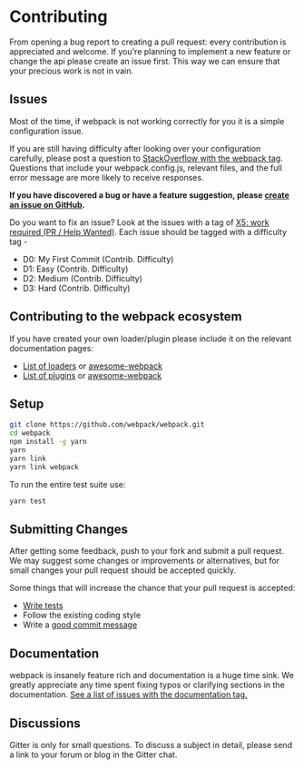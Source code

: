 # Contributing

From opening a bug report to creating a pull request: every contribution is
appreciated and welcome. If you're planning to implement a new feature or change
the api please create an issue first. This way we can ensure that your precious
work is not in vain.

## Issues

Most of the time, if webpack is not working correctly for you it is a simple configuration issue.

If you are still having difficulty after looking over your configuration carefully, please post
a question to [StackOverflow with the webpack tag](http://stackoverflow.com/tags/webpack). Questions
that include your webpack.config.js, relevant files, and the full error message are more likely to receive responses.

**If you have discovered a bug or have a feature suggestion, please [create an issue on GitHub](https://github.com/webpack/webpack/issues/new).**

Do you want to fix an issue?  Look at the issues with a tag of [X5: work required (PR / Help Wanted)](https://github.com/webpack/webpack/labels/X5%3A%20work%20required%20%28PR%20%2F%20Help%20Wanted%29).  Each issue should be tagged with a difficulty tag -

- D0: My First Commit (Contrib. Difficulty)
- D1: Easy (Contrib. Difficulty)
- D2: Medium (Contrib. Difficulty)
- D3: Hard (Contrib. Difficulty)

## Contributing to the webpack ecosystem

If you have created your own loader/plugin please include it on the relevant documentation pages:

- [List of loaders](https://webpack.js.org/loaders/) or [awesome-webpack](https://github.com/webpack-contrib/awesome-webpack#loaders)
- [List of plugins](https://webpack.js.org/plugins) or [awesome-webpack](https://github.com/webpack-contrib/awesome-webpack#webpack-plugins)

## Setup

```bash
git clone https://github.com/webpack/webpack.git
cd webpack
npm install -g yarn
yarn
yarn link
yarn link webpack
```

To run the entire test suite use:

```bash
yarn test
```

## Submitting Changes

After getting some feedback, push to your fork and submit a pull request. We
may suggest some changes or improvements or alternatives, but for small changes
your pull request should be accepted quickly.

Some things that will increase the chance that your pull request is accepted:

* [Write tests](./test/README.md)
* Follow the existing coding style
* Write a [good commit message](http://tbaggery.com/2008/04/19/a-note-about-git-commit-messages.html)

## Documentation

webpack is insanely feature rich and documentation is a huge time sink. We
greatly appreciate any time spent fixing typos or clarifying sections in the
documentation. [See a list of issues with the documentation tag.](https://github.com/webpack/webpack/labels/documentation)

## Discussions

Gitter is only for small questions. To discuss a subject in detail, please send a link to your forum or blog in the Gitter chat.
